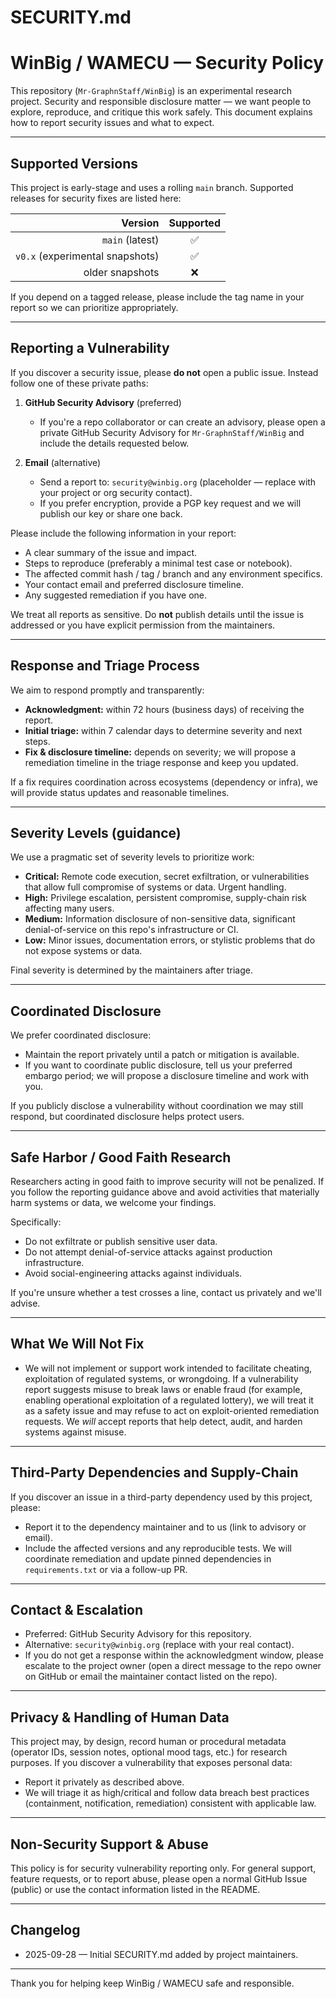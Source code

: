 # SECURITY.md

# WinBig / WAMECU — Security Policy

This repository (`Mr-GraphnStaff/WinBig`) is an experimental research project. Security and responsible disclosure matter — we want people to explore, reproduce, and critique this work safely. This document explains how to report security issues and what to expect.

---

## Supported Versions

This project is early-stage and uses a rolling `main` branch. Supported releases for security fixes are listed here:

| Version | Supported |
|--------:|:---------:|
| `main` (latest) | :white_check_mark: |
| `v0.x` (experimental snapshots) | :white_check_mark: |
| older snapshots | :x: |

If you depend on a tagged release, please include the tag name in your report so we can prioritize appropriately.

---

## Reporting a Vulnerability

If you discover a security issue, please **do not** open a public issue. Instead follow one of these private paths:

1. **GitHub Security Advisory** (preferred)
   - If you're a repo collaborator or can create an advisory, please open a private GitHub Security Advisory for `Mr-GraphnStaff/WinBig` and include the details requested below.

2. **Email** (alternative)
   - Send a report to: `security@winbig.org` (placeholder — replace with your project or org security contact).
   - If you prefer encryption, provide a PGP key request and we will publish our key or share one back.

Please include the following information in your report:
- A clear summary of the issue and impact.
- Steps to reproduce (preferably a minimal test case or notebook).
- The affected commit hash / tag / branch and any environment specifics.
- Your contact email and preferred disclosure timeline.
- Any suggested remediation if you have one.

We treat all reports as sensitive. Do **not** publish details until the issue is addressed or you have explicit permission from the maintainers.

---

## Response and Triage Process

We aim to respond promptly and transparently:

- **Acknowledgment:** within 72 hours (business days) of receiving the report.
- **Initial triage:** within 7 calendar days to determine severity and next steps.
- **Fix & disclosure timeline:** depends on severity; we will propose a remediation timeline in the triage response and keep you updated.

If a fix requires coordination across ecosystems (dependency or infra), we will provide status updates and reasonable timelines.

---

## Severity Levels (guidance)

We use a pragmatic set of severity levels to prioritize work:

- **Critical:** Remote code execution, secret exfiltration, or vulnerabilities that allow full compromise of systems or data. Urgent handling.
- **High:** Privilege escalation, persistent compromise, supply-chain risk affecting many users.
- **Medium:** Information disclosure of non-sensitive data, significant denial-of-service on this repo's infrastructure or CI.
- **Low:** Minor issues, documentation errors, or stylistic problems that do not expose systems or data.

Final severity is determined by the maintainers after triage.

---

## Coordinated Disclosure

We prefer coordinated disclosure:
- Maintain the report privately until a patch or mitigation is available.
- If you want to coordinate public disclosure, tell us your preferred embargo period; we will propose a disclosure timeline and work with you.

If you publicly disclose a vulnerability without coordination we may still respond, but coordinated disclosure helps protect users.

---

## Safe Harbor / Good Faith Research

Researchers acting in good faith to improve security will not be penalized. If you follow the reporting guidance above and avoid activities that materially harm systems or data, we welcome your findings.

Specifically:
- Do not exfiltrate or publish sensitive user data.
- Do not attempt denial-of-service attacks against production infrastructure.
- Avoid social-engineering attacks against individuals.

If you're unsure whether a test crosses a line, contact us privately and we'll advise.

---

## What We Will Not Fix

- We will not implement or support work intended to facilitate cheating, exploitation of regulated systems, or wrongdoing. If a vulnerability report suggests misuse to break laws or enable fraud (for example, enabling operational exploitation of a regulated lottery), we will treat it as a safety issue and may refuse to act on exploit-oriented remediation requests. We *will* accept reports that help detect, audit, and harden systems against misuse.

---

## Third-Party Dependencies and Supply-Chain

If you discover an issue in a third-party dependency used by this project, please:
- Report it to the dependency maintainer and to us (link to advisory or email).
- Include the affected versions and any reproducible tests.
We will coordinate remediation and update pinned dependencies in `requirements.txt` or via a follow-up PR.

---

## Contact & Escalation

- Preferred: GitHub Security Advisory for this repository.
- Alternative: `security@winbig.org` (replace with your real contact).
- If you do not get a response within the acknowledgment window, please escalate to the project owner (open a direct message to the repo owner on GitHub or email the maintainer contact listed on the repo).

---

## Privacy & Handling of Human Data

This project may, by design, record human or procedural metadata (operator IDs, session notes, optional mood tags, etc.) for research purposes. If you discover a vulnerability that exposes personal data:
- Report it privately as described above.
- We will triage it as high/critical and follow data breach best practices (containment, notification, remediation) consistent with applicable law.

---

## Non-Security Support & Abuse

This policy is for security vulnerability reporting only. For general support, feature requests, or to report abuse, please open a normal GitHub Issue (public) or use the contact information listed in the README.

---

## Changelog

- 2025-09-28 — Initial SECURITY.md added by project maintainers.

---

Thank you for helping keep WinBig / WAMECU safe and responsible.
